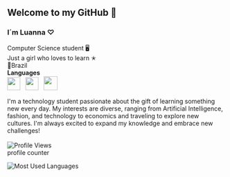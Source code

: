 ## Welcome to my GitHub 💮
### I´m Luanna ♡ 
Computer Science student 🖥️<br>
Just a girl who loves to learn ✭ <br>
📍Brazil
<br>**Languages**<br>
<img src="https://i.imgur.com/R8p2ePA.png" width="30">
&nbsp;
<img src="https://i.imgur.com/saBa4s8.png" width="30">
&nbsp;
<img src="https://i.imgur.com/pZ9DyBH.jpeg" width="32">
<br>

 I'm a technology student passionate about the gift of learning something new every day. My interests are diverse, ranging from Artificial Intelligence, fashion, and technology to economics and traveling to explore new cultures. I'm always excited to expand my knowledge and embrace new challenges!<br>
 <br>
![Profile Views](https://profile-counter.glitch.me/Luannadc/count.svg)<br>
profile counter<br>

![Most Used Languages](https://github-readme-stats.vercel.app/api/top-langs/?username=Luannadc&layout=compact&theme=tokyonight)


